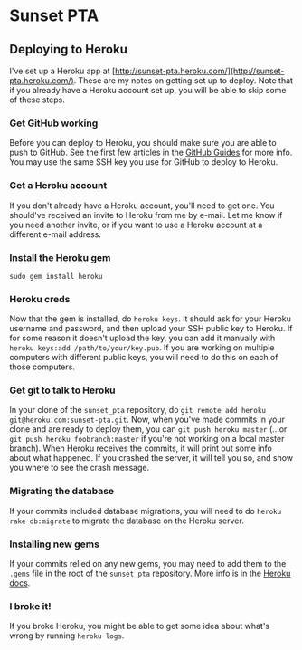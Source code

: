 # Sunset PTA

## Deploying to Heroku

I've set up a Heroku app at [http://sunset-pta.heroku.com/](http://sunset-pta.heroku.com/). These are my notes on getting set up to deploy. Note that if you already have a Heroku account set up, you will be able to skip some of these steps.


### Get GitHub working

Before you can deploy to Heroku, you should make sure you are able to push to GitHub. See the first few articles in the [GitHub Guides](http://github.com/guides/home) for more info. You may use the same SSH key you use for GitHub to deploy to Heroku.



### Get a Heroku account

If you don't already have a Heroku account, you'll need to get one. You should've received an invite to Heroku from me by e-mail. Let me know if you need another invite, or if you want to use a Heroku account at a different e-mail address.



### Install the Heroku gem

`sudo gem install heroku`



### Heroku creds

Now that the gem is installed, do `heroku keys`. It should ask for your Heroku username and password, and then upload your SSH public key to Heroku. If for some reason it doesn't upload the key, you can add it manually with `heroku keys:add /path/to/your/key.pub`. If you are working on multiple computers with different public keys, you will need to do this on each of those computers.



### Get git to talk to Heroku

In your clone of the `sunset_pta` repository, do `git remote add heroku git@heroku.com:sunset-pta.git`. Now, when you've made commits in your clone and are ready to deploy them, you can `git push heroku master` (...or `git push heroku foobranch:master` if you're not working on a local master branch). When Heroku receives the commits, it will print out some info about what happened. If you crashed the server, it will tell you so, and show you where to see the crash message.



### Migrating the database

If your commits included database migrations, you will need to do `heroku rake db:migrate` to migrate the database on the Heroku server.



### Installing new gems

If your commits relied on any new gems, you may need to add them to the `.gems` file in the root of the `sunset_pta` repository. More info is in the [Heroku docs](http://docs.heroku.com/gems#gem-manifest).



### I broke it!

If you broke Heroku, you might be able to get some idea about what's wrong by running `heroku logs`.
